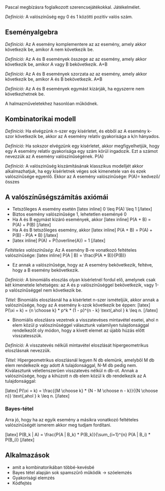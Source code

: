 Pascal megbízásra foglalkozott szerencsejátékokkal. Játékelmélet.

*Definíció:* A valószínűség egy 0 és 1 közötti pozitív valós szám.

## Eseményalgebra

*Definíció:* Az A esemény komplementere az az esemény, amely akkor következik be, amikor A nem következik be.

*Definíció:* Az A és B események összege az az esemény, amely akkor következik be, amikor A vagy B bekövetkezik. A+B

*Definíció:* Az A és B események szorzata az az esemény, amely akkor következik be, amikor A és B bekövetkezik. A*B

*Definíció:* Az A és B események egymást kizárják, ha egyszerre nem következhetnek be.

A halmazműveletekhez hasonlóan működnek.

## Kombinatorikai modell

*Definíció:* Ha elvégzünk n-szer egy kísérletet, és ebből az A esemény k-szor következik be, akkor az A esemény relatív gyakorisága a k/n hányados.

*Definíció:* Ha sokszor elvégzünk egy kísérletet, akkor megfigyelhetjük, hogy egy A esemény relatív gyakorisága egy szám körül ingadozik. Ezt a számot nevezzük az A esemény valószínűségének. P(A)

*Definíció:* A valószínűség kiszámításának klasszikus modelljét akkor alkalmazhatjuk, ha egy kísérletnek véges sok kimenetele van és ezek valószínűsége egyenlő. Ekkor az A esemény valószínűsége: P(A)= kedvező/összes

## A valószínűségszámítás axiómái

 - Tetszőleges A esemény esetén [latex inline] 0 \leq P(A) \leq 1 [/latex]
 - Biztos esemény valószínűsége 1, lehetetlen eseményé 0
 - Ha A és B egymást kizáró események, akkor [latex inline] P(A + B) = P(A) + P(B) [/latex]
 - Ha A és B tetszőleges esemény, akkor [latex inline] P(A + B) = P(A) + P(B) - P(A * B) [/latex]
 - [latex inline] P(A) + P(\overline{A}) = 1 [/latex]

*Feltételes valószínűség:* Az A esemény B-re vonatkozó feltételes valószínűsége: [latex inline] P(A | B) = \frac{P(A * B)}{P(B)}

 - Ez annak a valószínűsége, hogy az A esemény bekövetkezik, feltéve, hogy a B esemény bekövetkezik.

*Definíció:* A binomiális eloszlás olyan kísérletnél fordul elő, amelynek csak két kimenetele lehetséges: az A és p valószínűséggel bekövetkezik, vagy 1-p valószínűséggel nem következik be.

*Tétel:* Binomiális eloszlásnál ha a kísérletet n-szer ismételjük, akkor annak a valószínűsége, hogy az A esemény k-szok következik be éppen:
[latex] P(\xi = k) = {n \choose k} * p^k * (1 - p)^{n - k}  \text{,ahol } k \leq n. [/latex]

 - Binomiális eloszlásra vezetnek a visszatevéses mintavétel esetei, ahol n elem közül p valószínűséggel választunk valamilyen tulajdonsággal rendelkezőt oly módon, hogy a kivett elemet az újabb húzás előtt visszatesszük.

*Definíció:* A visszatevés nélküli mintavétel eloszlását hipergeometrikus eloszlásnak nevezzük.

*Tétel:* Hipergeometrikus eloszlásnál legyen N db elemünk, amelyből M db elem rendelkezik egy adott A tulajdonsággal, N-M db pedig nem. Kiválasztunk véletlenszerűen visszatevés nélkül n db-ot. Annak a valószínűsége, hogy a kihúzott n db elem közül k db rendelkezik az A tulajdonsággal:

[latex] P(\xi = k) = \frac{{M \choose k} * {N - M \choose n - k}}{{N \choose n}}  \text{,ahol } k \leq n. [/latex]

### Bayes-tétel

Arra jó, hogy ha az egyik esemény a másikra vonatkozó feltételes valószínűségét ismerem akkor meg tudjam fordítani.

[latex] P(B_k | A) = \frac{P(A | B_k) * P(B_k)}{\sum_{i=1}^{n} P(A | B_i) * P(B_i)} [/latex]

## Alkalmazások

 - amit a kombinatorikában többé-kevésbé
 - Bayes tétel alapján sok spamszűrő működik -> szóelemzés
 - Gyakorisági elemzés
 - Kódfejtés

